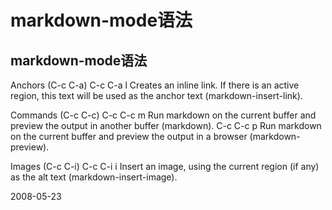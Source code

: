 # markdown-mode语法

## markdown-mode语法

Anchors (C-c C-a)
C-c C-a l
    Creates an inline link.  If there is an active region,
    this text will be used as the anchor text
    (markdown-insert-link).

 Commands (C-c C-c)
C-c C-c m
    Run markdown on the current buffer and preview the output in
    another buffer (markdown).
C-c C-c p
    Run markdown on the current buffer and preview the output in
    a browser (markdown-preview).

 Images (C-c C-i)
C-c C-i i
    Insert an image, using the current region (if any) as the alt
    text (markdown-insert-image).

2008-05-23